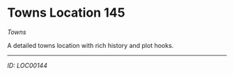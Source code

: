 # Towns Location 145

*Towns*

A detailed towns location with rich history and plot hooks.

---
*ID: LOC00144*